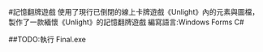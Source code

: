 #記憶翻牌遊戲
使用了現行已倒閉的線上卡牌遊戲《Unlight》內的元素與圖檔，製作了一款緬懷《Unlight》的記憶翻牌遊戲
編寫語言:Windows Forms C#

##TODO:執行 Final.exe